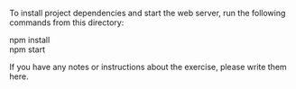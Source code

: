 To install project dependencies and start the web server, run the following commands from this directory:  

npm install  
npm start  

If you have any notes or instructions about the exercise, please write them here.
